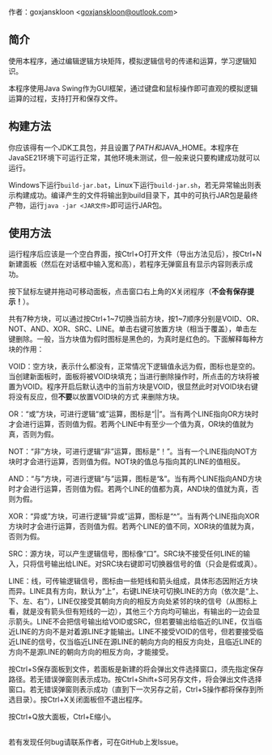 作者：goxjanskloon \<goxjanskloon@outlook.com>
## 简介
使用本程序，通过编辑逻辑方块矩阵，模拟逻辑信号的传递和运算，学习逻辑知识。

本程序使用Java Swing作为GUI框架，通过键盘和鼠标操作即可直观的模拟逻辑运算的过程，支持打开和保存文件。
## 构建方法
你应该得有一个JDK工具包，并且设置了$PATH和$JAVA_HOME。本程序在JavaSE21环境下可运行正常，其他环境未测试，但一般来说只要构建成功就可以运行。

Windows下运行```build-jar.bat```，Linux下运行```build-jar.sh```，若无异常输出则表示构建成功。编译产生的文件将输出到build目录下，其中的可执行JAR包是最终产物，运行```java -jar <JAR文件>```即可运行JAR包。

## 使用方法
运行程序后应该是一个空白界面，按Ctrl+O打开文件（导出方法见后），按Ctrl+N新建面板（然后在对话框中输入宽和高），若程序无弹窗且有显示内容则表示成功。

按下鼠标左键并拖动可移动面板，点击窗口右上角的X关闭程序（**不会有保存提示！**）。

共有7种方块，可以通过按Ctrl+1~7切换当前方块，按1~7顺序分别是VOID、OR、NOT、AND、XOR、SRC、LINE。单击右键可放置方块（相当于覆盖），单击左键删除。一般，当方块值为假时图标是黑色的，为真时是红色的。下面解释每种方块的作用：

VOID：空方块，表示什么都没有，正常情况下逻辑值永远为假，图标也是空的。当创建新面板时，面板将被VOID块填充；当进行删除操作时，所点击的方块将被置为VOID。程序开启后默认选中的当前方块是VOID，很显然此时对VOID块右键将没有反应，但**不要**以放置VOID块的方式
来删除方块。

OR：“或”方块，可进行逻辑“或”运算，图标是“||”。当有两个LINE指向OR方块时才会进行运算，否则值为假。若两个LINE中有至少一个值为真，OR块的值就为真，否则为假。

NOT：“非”方块，可进行逻辑“非”运算，图标是“！”。当有一个LINE指向NOT方块时才会进行运算，否则值为假。NOT块的值总与指向其的LINE的值相反。

AND：“与”方块，可进行逻辑“与”运算，图标是“&”。当有两个LINE指向AND方块时才会进行运算，否则值为假。若两个LINE的值都为真，AND块的值就为真，否则为假。

XOR：“异或”方块，可进行逻辑“异或”运算，图标是“^”。当有两个LINE指向XOR方块时才会进行运算，否则值为假。若两个LINE的值不同，XOR块的值就为真，否则为假。

SRC：源方块，可以产生逻辑信号，图标像“口”。SRC块不接受任何LINE的输入，只将信号输出给LINE。对SRC块右键即可切换器信号的值（只会是假或真）。

LINE：线，可传输逻辑信号，图标由一些短线和箭头组成，具体形态因附近方块而异。LINE具有方向，默认为“上”，右键LINE块可切换LINE的方向（依次是“上、下、左、右”），LINE仅接受其朝向方向的相反方向处紧邻的块的信号（从图标上看，就是没有箭头但有短线的一边），其他三个方向均可输出，有输出的一边会显示箭头。LINE不会把信号输出给VOID或SRC，但若要输出给临近的LINE，仅当临近LINE的方向不是对着源LINE才能输出。LINE不接受VOID的信号，但若要接受临近LINE的信号，仅当临近LINE在源LINE的朝向方向的相反方向处，且临近LINE的方向不是源LINE的朝向方向的相反方向，才能接受。

按Ctrl+S保存面板到文件，若面板是新建的将会弹出文件选择窗口，须先指定保存路径。若无错误弹窗则表示成功。按Ctrl+Shift+S可另存文件，将会弹出文件选择窗口。若无错误弹窗则表示成功（直到下一次另存之前，Ctrl+S操作都将保存到所选目录）。按Ctrl+X关闭面板但不退出程序。

按Ctrl+Q放大面板，Ctrl+E缩小。

##
若有发现任何bug请联系作者，可在GitHub上发Issue。

